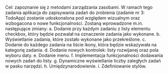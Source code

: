 Cel: zapoznanie się z metodami zarządzania zasobami. W ramach tego zadania aplikacja 
do zapisywania zadań do zrobienia (zadanie nr 3: TodoApp) zostanie udoskonalona
pod względem wizualnym oraz wzbogacona o nowe funkcjonalności. Zostaną wprowadzone
m.in. następujące zmiany:
a. Dodanie przy każdym zadaniu z listy elementu checkbox, który będzie pozwalał 
na oznaczenie zadania jako wykonane.
b. Wyświetlanie zadania, które zostało wykonane jako przekreślone.
c. Dodanie do każdego zadania na liście ikony, która będzie wskazywała na kategorię 
zadania.
d. Dodanie nowych kontrolek: listy rozwijanej oraz pola wyboru daty.
e. Dodanie menu.
f. Implementacja funkcjonalności dodawania nowych zadań do listy.
g. Dynamiczne wyświetlanie liczby zaległych zadań w pasku narzędzi.
h. Umiędzynarodowienie.
i. Zdefiniowanie stylów.
